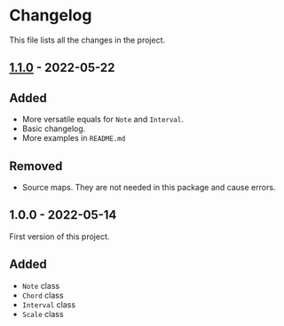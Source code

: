 # Changelog

This file lists all the changes in the project.

## [1.1.0] - 2022-05-22

## Added

- More versatile equals for `Note` and `Interval`.
- Basic changelog.
- More examples in `README.md`

## Removed

- Source maps. They are not needed in this package and cause errors.

## 1.0.0 - 2022-05-14

First version of this project.

## Added

- `Note` class
- `Chord` class
- `Interval` class
- `Scale` class

[1.1.0]: https://github.com/thesilhouettes/music-theory-utils/compare/v1.0.0...v1.1.0
